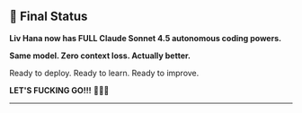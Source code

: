 ## 🎉 Final Status

**Liv Hana now has FULL Claude Sonnet 4.5 autonomous coding powers.**

**Same model. Zero context loss. Actually better.**

Ready to deploy. Ready to learn. Ready to improve.

**LET'S FUCKING GO!!!** 🚀🦄🌿

---
